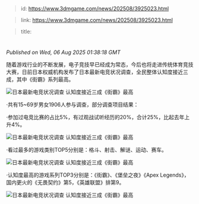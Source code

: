 > id: https://www.3dmgame.com/news/202508/3925023.html

> link: https://www.3dmgame.com/news/202508/3925023.html

> title: 

# 
_Published on Wed, 06 Aug 2025 01:38:18 GMT_

随着游戏行业的不断发展，电子竞技早已经成为常态，今后也将走进传统体育竞技大赛，日前日本权威机构发布了日本最新电竞状况调查，全民整体认知度接近三成，其中《街霸》系列最高。

![日本最新电竞状况调查 认知度接近三成《街霸》最高](https://img.3dmgame.com/uploads/images/news/20250806/1754444190_409604.jpg)

·共有15~69岁男女1906人参与调查，部分调查项目结果：

·参加过电竞比赛的占比5%，有过观战试听经历的20%，合计25%，比起去年上升4%。

![日本最新电竞状况调查 认知度接近三成《街霸》最高](https://img.3dmgame.com/uploads/images/news/20250806/1754444210_487574.jpg)

·看过最多的游戏类别TOP5分别是：格斗、射击、解谜、运动、赛车。

![日本最新电竞状况调查 认知度接近三成《街霸》最高](https://img.3dmgame.com/uploads/images/news/20250806/1754444226_667026.jpg)

·认知度最高的游戏系列TOP3分别是：《街霸》、《堡垒之夜》《Apex Legends》，国内更火的《无畏契约》第5，《英雄联盟》排第9。

![日本最新电竞状况调查 认知度接近三成《街霸》最高](https://img.3dmgame.com/uploads/images/news/20250806/1754444237_548209.jpg)
